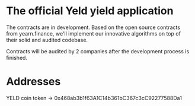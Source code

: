 # The official Yeld yield application

The contracts are in development. Based on the open source contracts from yearn.finance, we'll implement our innovative algorithms on top of their solid and audited codebase.

Contracts will be audited by 2 companies after the development process is finished.

# Addresses

YELD coin token -> 0x468ab3b1f63A1C14b361bC367c3cC92277588Da1

